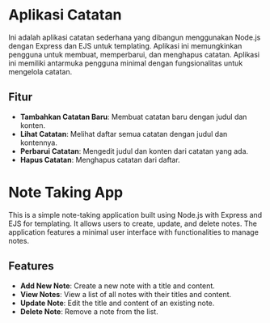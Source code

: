 # Aplikasi Catatan

Ini adalah aplikasi catatan sederhana yang dibangun menggunakan Node.js dengan Express dan EJS untuk templating. Aplikasi ini memungkinkan pengguna untuk membuat, memperbarui, dan menghapus catatan. Aplikasi ini memiliki antarmuka pengguna minimal dengan fungsionalitas untuk mengelola catatan.

## Fitur

- **Tambahkan Catatan Baru**: Membuat catatan baru dengan judul dan konten.
- **Lihat Catatan**: Melihat daftar semua catatan dengan judul dan kontennya.
- **Perbarui Catatan**: Mengedit judul dan konten dari catatan yang ada.
- **Hapus Catatan**: Menghapus catatan dari daftar.

# Note Taking App

This is a simple note-taking application built using Node.js with Express and EJS for templating. It allows users to create, update, and delete notes. The application features a minimal user interface with functionalities to manage notes.

## Features

- **Add New Note**: Create a new note with a title and content.
- **View Notes**: View a list of all notes with their titles and content.
- **Update Note**: Edit the title and content of an existing note.
- **Delete Note**: Remove a note from the list.